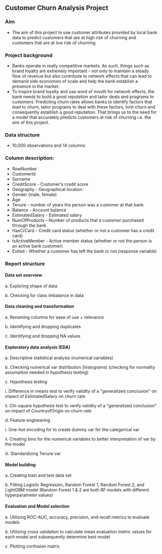 ## Customer Churn Analysis Project
### Aim
* The aim of this project to use customer attributes provided by local bank data to predict customers that are at high risk of churning and customers that are at low risk of churning

### Project background
* Banks operate in really competitive markets. As such, things such as brand loyalty are extremely important - not only to maintain a steady flow of revenue but also contribute to network effects that can lead to demand side economies of scale and help the bank establish a presence in the market.
* To inspire brand loyalty and use word of mouth for network effects, the bank needs to build a good reputation and tailor deals and programs to customers. Predicting churn rates allows banks to identify factors that lead to churn, tailor programs to deal with these factors, limit churn and consequently establish a good reputation. That brings us to the need for a model that accurately predicts customers at risk of churning i.e. the aim of this project. 

### Data structure
* 10,000 observations and 14 columns

### Column description:
* RowNumber
* CustomerId
* Surname
* CreditScore - Customer's credit score
* Geography - Geographical location
* Gender (male, female)
* Age
* Tenure - number of years the person was a customer at that bank
* Balance - Account balance
* EstimatedSalary - Estimated salary
* NumOfProducts - Number of products that a customer purchased through the bank
* HasCrCard - Credit card status (whether or not a customer has a credit card)
* IsActiveMember - Active member status (whether or not the person is an active bank customer)
* Exited - Whether a customer has left the bank or not (response variable)

### Report structure
#### Data set overview
 
 a. Exploring shape of data
	
 b. Checking for class imbalance in data

#### Data cleaning and transformation
	
 a. Renaming columns for ease of use + relevance
	
 b. Identifying and dropping duplicates
	
 c. Identifying and dropping NA values

#### Exploratory data analysis (EDA)
	
 a. Descriptive statistical analysis (numerical variables)
	
 b. Checking numerical var distribution (histograms) (checking for normality assumption needed in hypothesis testing)
	
 c. Hypothesis testing
		
  i. Difference in means test to verify validity of a "generalized conclusion" on impact of EstimatedSalary on churn rate
		
  ii. Chi-square hypothesis test to verify validity of a "generalized conclusion" on impact of CountryofOrigin on churn rate
	
 d. Feature engineering
	
  i. One-hot encoding for to create dummy var for the categorical var
	
  ii. Creating bins for the numerical variables to better interpretation of var by the model
	
  iii. Standardizing Tenure var

#### Model building

 a. Creating train and test data set
	
 b. Fitting Logistic Regression, Random Forest 1, Random Forest 2, and LightGBM model (Random Forest 1 & 2 are both RF models with different hyperparameter values)

#### Evaluation and Model selection

 a. Utilizing ROC-AUC, accuracy, precision, and recall metrics to evaluate models

 b. Utilizing cross validation to calculate mean evaluation metric values for each model and subsequently determine best model

 c. Plotting confusion matrix


